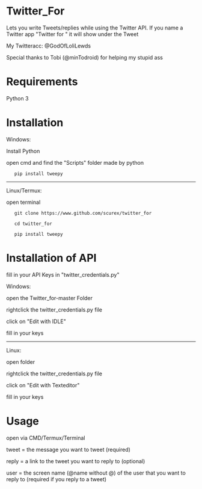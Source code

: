 # Twitter_For
Lets you write Tweets/replies while using the Twitter API. If you name a Twitter app "Twitter for <funny name>" it will show under the Tweet

My Twitteracc: @GodOfLoliLewds

Special thanks to Tobi (@minTodroid) for helping my stupid ass
# Requirements
Python 3

# Installation
Windows:

Install Python

open cmd and find the "Scripts" folder made by python

       pip install tweepy

-----------------------------------------------------------------

Linux/Termux:

open terminal

       git clone https://www.github.com/scurex/twitter_for 

       cd twitter_for
       
       pip install tweepy

# Installation of API
fill in your API Keys in "twitter_credentials.py"

Windows:

open the Twitter_for-master Folder

rightclick the twitter_credentials.py file

click on "Edit with IDLE"

fill in your keys

-----------------------------------------------------------------

Linux:

open folder

rightclick the twitter_credentials.py file

click on "Edit with Texteditor"

fill in your keys


# Usage
open via CMD/Termux/Terminal

tweet = the message you want to tweet (required)

reply = a link to the tweet you want to reply to (optional)

user = the screen name (@name without @) of the user that you want to reply to (required if you reply to a tweet)
